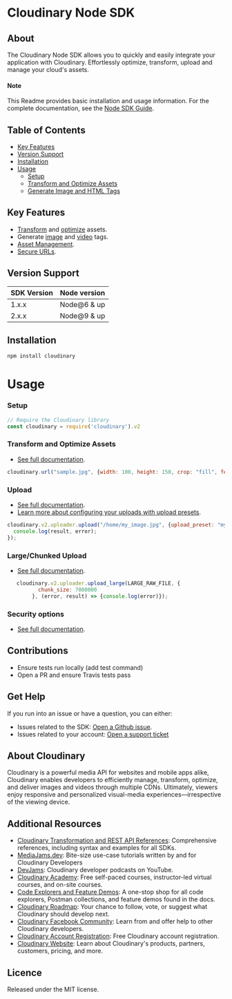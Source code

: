 Cloudinary Node SDK
=========================
## About
The Cloudinary Node SDK allows you to quickly and easily integrate your application with Cloudinary.
Effortlessly optimize, transform, upload and manage your cloud's assets.


#### Note
This Readme provides basic installation and usage information. 
For the complete documentation, see the [Node SDK Guide](https://cloudinary.com/documentation/node_integration).

## Table of Contents
- [Key Features](#key-features)
- [Version Support](#Version-Support)
- [Installation](#installation)
- [Usage](#usage)
    - [Setup](#Setup)
    - [Transform and Optimize Assets](#Transform-and-Optimize-Assets)
    - [Generate Image and HTML Tags](#Generate-Image-and-Video-HTML-Tags)


## Key Features
- [Transform](https://cloudinary.com/documentation/node_video_manipulation#video_transformation_examples) and
 [optimize](https://cloudinary.com/documentation/node_image_manipulation#image_optimizations) assets.
- Generate [image](https://cloudinary.com/documentation/node_image_manipulation#deliver_and_transform_images) and
 [video](https://cloudinary.com/documentation/node_video_manipulation#video_element) tags.
- [Asset Management](https://cloudinary.com/documentation/node_asset_administration).
- [Secure URLs](https://cloudinary.com/documentation/video_manipulation_and_delivery#generating_secure_https_urls_using_sdks).



## Version Support
| SDK Version | Node version |
|-------------|--------------|
| 1.x.x       | Node@6 & up  |
| 2.x.x       | Node@9 & up  |

## Installation
```bash
npm install cloudinary
```

# Usage
### Setup
```js
// Require the Cloudinary library
const cloudinary = require('cloudinary').v2
```

### Transform and Optimize Assets
- [See full documentation](https://cloudinary.com/documentation/node_image_manipulation).

```js
cloudinary.url("sample.jpg", {width: 100, height: 150, crop: "fill", fetch_format: "auto"})
```

### Upload
- [See full documentation](https://cloudinary.com/documentation/node_image_and_video_upload).
- [Learn more about configuring your uploads with upload presets](https://cloudinary.com/documentation/upload_presets). 
```js
cloudinary.v2.uploader.upload("/home/my_image.jpg", {upload_preset: "my_preset"}, (error, result)=>{
  console.log(result, error);
});
```
### Large/Chunked Upload
- [See full documentation](https://cloudinary.com/documentation/node_image_and_video_upload#node_js_video_upload).
```js
   cloudinary.v2.uploader.upload_large(LARGE_RAW_FILE, {
          chunk_size: 7000000
        }, (error, result) => {console.log(error)});
```
### Security options
- [See full documentation](https://cloudinary.com/documentation/solution_overview#security).

## Contributions
- Ensure tests run locally (add test command)
- Open a PR and ensure Travis tests pass


## Get Help
If you run into an issue or have a question, you can either:
- Issues related to the SDK: [Open a Github issue](https://github.com/cloudinary/cloudinary_npm/issues).
- Issues related to your account: [Open a support ticket](https://cloudinary.com/contact)


## About Cloudinary
Cloudinary is a powerful media API for websites and mobile apps alike, Cloudinary enables developers to efficiently manage, transform, optimize, and deliver images and videos through multiple CDNs. Ultimately, viewers enjoy responsive and personalized visual-media experiences—irrespective of the viewing device.


## Additional Resources
- [Cloudinary Transformation and REST API References](https://cloudinary.com/documentation/cloudinary_references): Comprehensive references, including syntax and examples for all SDKs.
- [MediaJams.dev](https://mediajams.dev/): Bite-size use-case tutorials written by and for Cloudinary Developers
- [DevJams](https://www.youtube.com/playlist?list=PL8dVGjLA2oMr09amgERARsZyrOz_sPvqw): Cloudinary developer podcasts on YouTube.
- [Cloudinary Academy](https://training.cloudinary.com/): Free self-paced courses, instructor-led virtual courses, and on-site courses.
- [Code Explorers and Feature Demos](https://cloudinary.com/documentation/code_explorers_demos_index): A one-stop shop for all code explorers, Postman collections, and feature demos found in the docs.
- [Cloudinary Roadmap](https://cloudinary.com/roadmap): Your chance to follow, vote, or suggest what Cloudinary should develop next. 
- [Cloudinary Facebook Community](https://www.facebook.com/groups/CloudinaryCommunity): Learn from and offer help to other Cloudinary developers.
- [Cloudinary Account Registration](https://cloudinary.com/users/register/free): Free Cloudinary account registration.
- [Cloudinary Website](https://cloudinary.com): Learn about Cloudinary's products, partners, customers, pricing, and more.


## Licence
Released under the MIT license.
